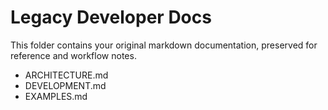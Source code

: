 # Legacy Developer Docs

This folder contains your original markdown documentation, preserved for reference and workflow notes.

- ARCHITECTURE.md
- DEVELOPMENT.md
- EXAMPLES.md
